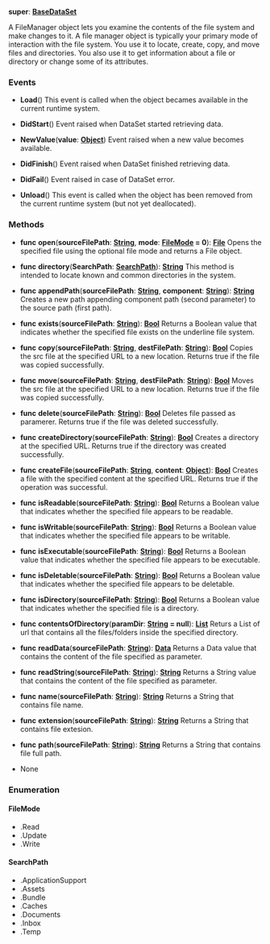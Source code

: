 **super**: **[BaseDataSet](BaseDataSet.md)**

A FileManager object lets you examine the contents of the file system and make changes to it. A file manager object is typically your primary mode of interaction with the file system. You use it to locate, create, copy, and move files and directories. You also use it to get information about a file or directory or change some of its attributes.

### Events

* **Load**()
This event is called when the object becames available in the current runtime system.

* **DidStart**()
Event raised when DataSet started retrieving data.

* **NewValue**(**value**: **[Object](../gravity/object.md)**)
Event raised when a new value becomes available.

* **DidFinish**()
Event raised when DataSet finished retrieving data.

* **DidFail**()
Event raised in case of DataSet error.

* **Unload**()
This event is called when the object has been removed from the current runtime system (but not yet deallocated).



### Methods

* **func** **open**(**sourceFilePath**: **[String](../gravity/string.md)**, **mode**: **<a href="#_enum_FileMode">FileMode</a> = 0**): <strong>[File](File.md)</strong> 
Opens the specified file using the optional file mode and returns a File object.

* **func** **directory**(**SearchPath**: **<a href="#_enum_SearchPath">SearchPath</a>**): <strong>[String](../gravity/string.md)</strong> 
This method is intended to locate known and common directories in the system.

* **func** **appendPath**(**sourceFilePath**: **[String](../gravity/string.md)**, **component**: **[String](../gravity/string.md)**): <strong>[String](../gravity/string.md)</strong> 
Creates a new path appending component path (second parameter) to the source path (first path).

* **func** **exists**(**sourceFilePath**: **[String](../gravity/string.md)**): <strong>[Bool](../gravity/bool.md)</strong> 
Returns a Boolean value that indicates whether the specified file exists on the underline file system.

* **func** **copy**(**sourceFilePath**: **[String](../gravity/string.md)**, **destFilePath**: **[String](../gravity/string.md)**): <strong>[Bool](../gravity/bool.md)</strong> 
Copies the src file at the specified URL to a new location. Returns true if the file was copied successfully.

* **func** **move**(**sourceFilePath**: **[String](../gravity/string.md)**, **destFilePath**: **[String](../gravity/string.md)**): <strong>[Bool](../gravity/bool.md)</strong> 
Moves the src file at the specified URL to a new location. Returns true if the file was copied successfully.

* **func** **delete**(**sourceFilePath**: **[String](../gravity/string.md)**): <strong>[Bool](../gravity/bool.md)</strong> 
Deletes file passed as paramerer. Returns true if the file was deleted successfully.

* **func** **createDirectory**(**sourceFilePath**: **[String](../gravity/string.md)**): <strong>[Bool](../gravity/bool.md)</strong> 
Creates a directory at the specified URL. Returns true if the directory was created successfully.

* **func** **createFile**(**sourceFilePath**: **[String](../gravity/string.md)**, **content**: **[Object](../gravity/object.md)**): <strong>[Bool](../gravity/bool.md)</strong> 
Creates a file with the specified content at the specified URL. Returns true if the operation was successful.

* **func** **isReadable**(**sourceFilePath**: **[String](../gravity/string.md)**): <strong>[Bool](../gravity/bool.md)</strong> 
Returns a Boolean value that indicates whether the specified file appears to be readable.

* **func** **isWritable**(**sourceFilePath**: **[String](../gravity/string.md)**): <strong>[Bool](../gravity/bool.md)</strong> 
Returns a Boolean value that indicates whether the specified file appears to be writable.

* **func** **isExecutable**(**sourceFilePath**: **[String](../gravity/string.md)**): <strong>[Bool](../gravity/bool.md)</strong> 
Returns a Boolean value that indicates whether the specified file appears to be executable.

* **func** **isDeletable**(**sourceFilePath**: **[String](../gravity/string.md)**): <strong>[Bool](../gravity/bool.md)</strong> 
Returns a Boolean value that indicates whether the specified file appears to be deletable.

* **func** **isDirectory**(**sourceFilePath**: **[String](../gravity/string.md)**): <strong>[Bool](../gravity/bool.md)</strong> 
Returns a Boolean value that indicates whether the specified file is a directory.

* **func** **contentsOfDirectory**(**paramDir**: **[String](../gravity/string.md) = null**): <strong>[List](../gravity/list.md)</strong> 
Returs a List of url that contains all the files/folders inside the specified directory.

* **func** **readData**(**sourceFilePath**: **[String](../gravity/string.md)**): <strong>[Data](Data.md)</strong> 
Returns a Data value that contains the content of the file specified as parameter.

* **func** **readString**(**sourceFilePath**: **[String](../gravity/string.md)**): <strong>[String](../gravity/string.md)</strong> 
Returns a String value that contains the content of the file specified as parameter.

* **func** **name**(**sourceFilePath**: **[String](../gravity/string.md)**): <strong>[String](../gravity/string.md)</strong> 
Returns a String that contains file name.

* **func** **extension**(**sourceFilePath**: **[String](../gravity/string.md)**): <strong>[String](../gravity/string.md)</strong> 
Returns a String that contains file extesion.

* **func** **path**(**sourceFilePath**: **[String](../gravity/string.md)**): <strong>[String](../gravity/string.md)</strong> 
Returns a String that contains file full path.



* None

### Enumeration

<div name="_enum_FileMode"></div>

#### FileMode
 * .Read
 * .Update
 * .Write

<div name="_enum_SearchPath"></div>

#### SearchPath
 * .ApplicationSupport
 * .Assets
 * .Bundle
 * .Caches
 * .Documents
 * .Inbox
 * .Temp




